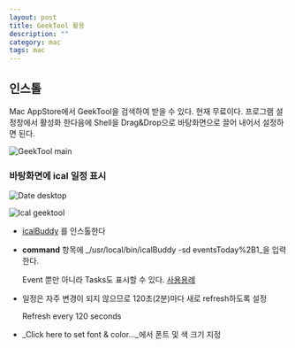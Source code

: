 ```yaml
---
layout: post
title: GeekTool 활용
description: ""
category: mac
tags: mac
---
```


## 인스톨

Mac AppStore에서 GeekTool을 검색하여 받을 수 있다. 현재 무료이다.
프로그램 설정창에서 활성화 한다음에 Shell을 Drag&amp;Drop으로 바탕화면으로 끌어 내어서 설정하면 된다.

![GeekTool main][1]

### 바탕화면에 ical 일정 표시

![Date desktop][2]

![Ical geektool][3]

- [icalBuddy][4] 를 인스톨한다
- **command** 항목에 _/usr/local/bin/icalBuddy -sd eventsToday%2B1_을 입력한다.

  Event 뿐만 아니라 Tasks도 표시할 수 있다. [사용용례][5]
  
- 일정은 자주 변경이 되지 않으므로 120초(2분)마다 새로 refresh하도록 설정

	Refresh every 120 seconds
	
- _Click here to set font &amp; color…_에서 폰트 및 색 크기 지정

   [1]: http://jmjeong.com/wp-content/uploads/2012/06/GeekTool-main.jpg (GeekTool-main.jpg)
   [2]: http://jmjeong.com/wp-content/uploads/2012/06/date-desktop.jpg (date-desktop.jpg)
   [3]: http://jmjeong.com/wp-content/uploads/2012/06/ical-geektool.jpg (ical-geektool.jpg)
   [4]: http://hasseg.org/icalBuddy/
   [5]: http://hasseg.org/icalBuddy/examples.html
  
